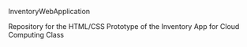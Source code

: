 InventoryWebApplication

Repository for the HTML/CSS Prototype of the Inventory App for Cloud Computing Class
